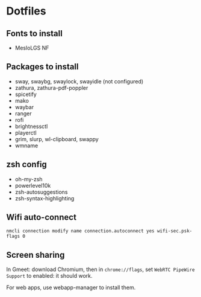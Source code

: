 # Dotfiles

## Fonts to install
* MesloLGS NF

## Packages to install
* sway, swaybg, swaylock, swayidle (not configured)
* zathura, zathura-pdf-poppler
* spicetify
* mako
* waybar
* ranger
* rofi
* brightnessctl
* playerctl
* grim, slurp, wl-clipboard, swappy
* wmname

## zsh config
* oh-my-zsh
* powerlevel10k
* zsh-autosuggestions
* zsh-syntax-highlighting

## Wifi auto-connect
```
nmcli connection modify name connection.autoconnect yes wifi-sec.psk-flags 0
```

## Screen sharing
In Gmeet: download Chromium, then in `chrome://flags`, set `WebRTC PipeWire Support` to enabled: it should work.

For web apps, use webapp-manager to install them.
